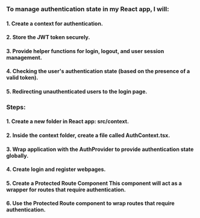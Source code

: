 ### To manage authentication state in my React app, I will:

#### 1. Create a context for authentication.
#### 2. Store the JWT token securely.
#### 3. Provide helper functions for login, logout, and user session management.
#### 4. Checking the user's authentication state (based on the presence of a valid token).
#### 5. Redirecting unauthenticated users to the login page.

### Steps:

#### 1. Create a new folder in React app: src/context.
#### 2. Inside the context folder, create a file called AuthContext.tsx.
#### 3. Wrap application with the AuthProvider to provide authentication state globally.
#### 4. Create login and register webpages.
#### 5. Create a Protected Route Component This component will act as a wrapper for routes that require authentication.
#### 6. Use the Protected Route component to wrap routes that require authentication.

